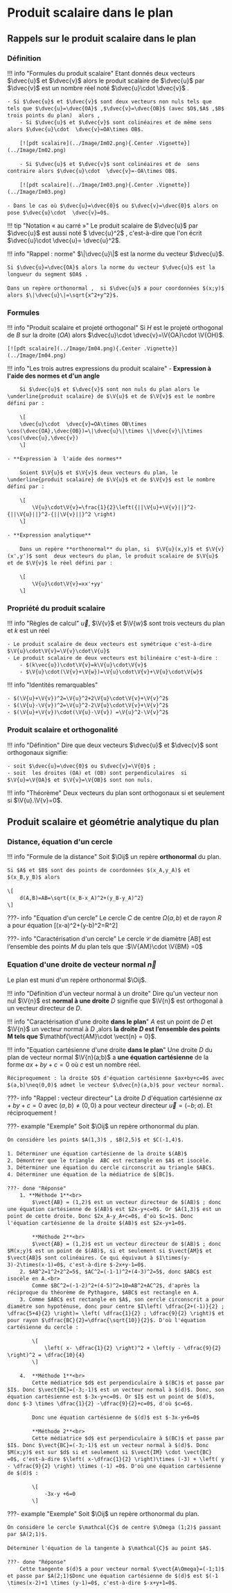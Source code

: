 # Produit scalaire dans le plan

## Rappels sur le produit scalaire dans le plan

### Définition

!!! info "Formules du produit scalaire"
    Etant donnés deux vecteurs  $\dvec{u}$ et $\dvec{v}$ alors le produit scalaire de $\dvec{u}$ par $\dvec{v}$ est un nombre réel noté $\dvec{u}\cdot  \dvec{v}$ .

    - Si $\dvec{u}$ et $\dvec{v}$ sont deux vecteurs non nuls tels que  tels que $\dvec{u}=\dvec{OA}$ ,$\dvec{v}=\dvec{OB}$ (avec $O$,$A$ ,$B$ trois points du plan)  alors ,
        - Si $\dvec{u}$ et $\dvec{v}$ sont colinéaires et de même sens alors $\dvec{u}\cdot  \dvec{v}=OA\times OB$.
        
        [![pdt scalaire](../Image/Im02.png){.Center .Vignette}](../Image/Im02.png)

        - Si $\dvec{u}$ et $\dvec{v}$ sont colinéaires et de  sens contraire alors $\dvec{u}\cdot  \dvec{v}=-OA\times OB$.

        [![pdt scalaire](../Image/Im03.png){.Center .Vignette}](../Image/Im03.png)

    - Dans le cas où $\dvec{u}=\dvec{0}$ ou $\dvec{v}=\dvec{0}$ alors on pose $\dvec{u}\cdot  \dvec{v}=0$.

!!! tip "Notation &laquo; au carré &raquo;"
    Le produit scalaire de $\dvec{u}$ par $\dvec{u}$ est aussi noté $ \dvec{u}^2$ , c'est-à-dire que l'on écrit $\dvec{u}\cdot \dvec{u}=   \dvec{u}^2$.

!!! info "Rappel : norme"
    $\|\dvec{u}\|$ est la norme du vecteur $\dvec{u}$.
    
    Si $\dvec{u}=\dvec{OA}$ alors la norme du vecteur $\dvec{u}$ est la longueur du segment $OA$ .
    
    Dans un repère orthonormal ,  si $\dvec{u}$ a pour coordonnées $(x;y)$ alors $\|\dvec{u}\|=\sqrt{x^2+y^2}$.

### Formules

!!! info "Produit scalaire et projeté orthogonal"
    Si $H$ est le projeté orthogonal de $B$ sur la droite $(OA)$ alors  $\dvec{u}\cdot  \dvec{v}=\V{OA}\cdot \V{OH}$.

    [![pdt scalaire](../Image/Im04.png){.Center .Vignette}](../Image/Im04.png)

!!! info "Les trois  autres expressions du produit scalaire"
    - **Expression à  l'aide des normes et d'un angle**
        
        Si $\dvec{u}$ et $\dvec{v}$ sont non nuls du plan alors le \underline{produit scalaire} de $\V{u}$ et de $\V{v}$ est le nombre défini par :

        \[
        \dvec{u}\cdot  \dvec{v}=OA\times OB\times \cos(\dvec{OA},\dvec{OB})=\|\dvec{u}\|\times \|\dvec{v}\|\times \cos(\dvec{u},\dvec{v})
        \]

    - **Expression à  l'aide des normes**
        
        Soient $\V{u}$ et $\V{v}$ deux vecteurs du plan, le \underline{produit scalaire} de $\V{u}$ et de $\V{v}$ est le nombre défini par :
  
        \[
            \V{u}\cdot\V{v}=\frac{1}{2}\left({||\V{u}+\V{v}||}^2-{||\V{u}||}^2-{||\V{v}||}^2 \right)
        \]
 
    - **Expression analytique**
        
        Dans un repère **orthonormal** du plan, si  $\V{u}(x,y)$ et $\V{v}(x',y')$ sont  deux vecteurs du plan, le produit scalaire de $\V{u}$ et de $\V{v}$ le réel défini par :

        \[
            \V{u}\cdot\V{v}=xx'+yy'
        \]

### Propriété du produit scalaire

!!! info "Règles de calcul"
    $\vec{u}$, $\V{v}$ et $\V{w}$ sont trois vecteurs du plan et  $k$ est un réel

    - Le produit scalaire de deux vecteurs est symétrique c'est-à-dire $\V{u}\cdot\V{v}=\V{v}\cdot\V{u}$
    - Le produit scalaire de deux vecteurs est bilinéaire c'est-à-dire :
        - $(k\vec{u})\cdot\V{v}=k\V{u}\cdot\V{v}$
        - $\V{u}\cdot(\V{v}+\V{w})=\V{u}\cdot\V{v}+\V{u}\cdot\V{w}$

!!! info "Identités remarquables"

    - $(\V{u}+\V{v})^2=\V{u}^2+2\V{u}\cdot\V{v}+\V{v}^2$
    - $(\V{u}-\V{v})^2=\V{u}^2-2\V{u}\cdot\V{v}+\V{v}^2$
    - $(\V{u}+\V{v})\cdot(\V{u}-\V{v}) =\V{u}^2-\V{v}^2$

### Produit scalaire et orthogonalité

!!! info "Définition"
    Dire que deux vecteurs $\dvec{u}$ et $\dvec{v}$ sont orthogonaux signifie:
    
    - soit $\dvec{u}=\dvec{0}$ ou $\dvec{v}=\V{0}$ ;
    - soit  les droites (OA) et (OB) sont perpendiculaires  si $\V{u}=\V{OA}$ et $\V{v}=\V{OB}$ sont non nuls.

!!! info "Théorème"
    Deux vecteurs du plan  sont orthogonaux  si et seulement si $\V{u}.\V{v}=0$.

## Produit scalaire et géométrie analytique du plan

### Distance, équation d'un cercle

!!! info "Formule de la distance"
    Soit $\Oij$ un repère **orthonormal** du plan.
    
    Si $A$ et $B$ sont des points de coordonnées $(x_A,y_A)$ et $(x_B,y_B)$ alors 
    
    \[
        d(A,B)=AB=\sqrt{(x_B-x_A)^2+(y_B-y_A)^2}
    \]

???- info "Equation d'un cercle"
    Le cercle $C$ de centre $\Omega (a ,b)$ et de rayon $R$ a pour équation \[(x-a)^2+(y-b)^2=R^2\]

???- info "Caractérisation d'un cercle"
    Le cercle $\mathcal{C}$   de diamètre [AB] est l’ensemble des points $M$ du plan tels que :$\V{AM}\cdot \V{BM} =0$

### Equation d'une droite de vecteur normal $\vec{n}$

Le plan est muni d'un repère orthonormal $\Oij$.

!!! info "Définition d'un vecteur normal à un droite"
    Dire qu'un vecteur non nul $\V{n}$ est **normal à une droite** $D$ signifie que $\V{n}$ est
    orthogonal à un vecteur directeur de $D$.

!!! info "Caractérisation d'une droite **dans le plan**"
    $A$ est un point de $D$ et  $\V{n}$ un vecteur normal à $D$  ,alors **la droite $D$ est l’ensemble des points M tels que** $\mathbf{\vect{AM}\cdot \vect{n} = 0}$.

!!! info "Equation cartésienne d'une droite **dans le plan**"
    Une  droite $D$ du plan de vecteur normal $\V{n}(a;b)$ a **une équation cartésienne** de la forme $ax+by+c=0$ où $c$ est un nombre réel.

    Réciproquement : la droite $D$ d'équation cartésienne $ax+by+c=0$ avec $(a,b)\neq(0,0)$ admet le vecteur $\dvec{n}(a,b)$ pour vecteur normal.

???- info "Rappel : vecteur directeur"
    La droite $D$ d'équation cartésienne $ax+by+c=0$ avec $(a,b)\neq(0,0)$ a pour vecteur directeur $\vec{u}=(-b;a)$. Et réciproquement !

???- example "Exemple"
    Soit $\Oij$ un repère orthonormal du plan.
    
    On considère les points $A(1,3)$ , $B(2,5)$ et $C(-1,4)$.

    1. Déterminer une équation cartésienne de la droite $(AB)$ 
    2. Démontrer que le triangle  ABC est rectangle en $A$ et isocèle.
    3. Déterminer une équation du cercle circonscrit au triangle $ABC$.
    4. Déterminer une équation de la médiatrice de $[BC]$.

    ???- done "Réponse"
        1. **Méthode 1**<br>
            $\vect{AB} = (1,2)$ est un vecteur directeur de $(AB)$ ; donc une équation cartésienne de $(AB)$ est $2x-y+c=0$. Or $A(1,3)$ est un point de cette droite. Donc $2x_A-y_A+c=0$, d'où $c=1$. Donc l'équation cartésienne de la droite $(AB)$ est $2x-y+1=0$.

            **Méthode 2**<br>
            $\vect{AB} = (1,2)$ est un vecteur directeur de $(AB)$ ; donc $M(x;y)$ est un point de $(AB)$, si et seulement si $\vect{AM}$ et $\vect{AB}$ sont colinéaires. Ce qui équivaut à $1\times(y-3)-2\times(x-1)=0$, c'est-à-dire $-2x+y-1=0$.
        2. $AB^2=1^2+2^2=5$, $AC^2=(-1-1)^2+(4-3)^2=5$, donc $ABC$ est isocèle en A.<br>
            Comme $BC^2=(-1-2)^2+(4-5)^2=10=AB^2+AC^2$, d'après la réciproque du théorème de Pythagore, $ABC$ est rectangle en A.
        3. Comme $ABC$ est rectangle en $A$, son cercle circonscrit a pour diamètre son hypoténuse, donc pour centre $I\left( \dfrac{2+(-1)}{2} ; \dfrac{5+4}{2} \right)= \left( \dfrac{1}{2} ; \dfrac{9}{2} \right)$ et pour rayon $\dfrac{BC}{2}=\dfrac{\sqrt{10}}{2}$. D'où l'équation cartésienne du cercle :
            
            \[
                \left( x- \dfrac{1}{2} \right)^2 + \left(y - \dfrac{9}{2} \right)^2 = \dfrac{10}{4}
            \]

        4.  **Méthode 1**<br>
            Cette médiatrice $d$ est perpendiculaire à $(BC)$ et passe par $I$. Donc $\vect{BC}=(-3;-1)$ est un vecteur normal à $(d)$. Donc, son équation cartésienne est $-3x-y+c=0$. Or $I$ est un point de $(d)$, donc $-3 \times \dfrac{1}{2} -\dfrac{9}{2}+c=0$, d'où $c=6$.

            Donc une équation cartésienne de $(d)$ est $-3x-y+6=0$
            
            **Méthode 2**<br>
            Cette médiatrice $d$ est perpendiculaire à $(BC)$ et passe par $I$. Donc $\vect{BC}=(-3;-1)$ est un vecteur normal à $(d)$. Donc $M(x;y)$ est sur $d$ si et seulement si $\vect{IM} \cdot \vect{BC} =0$, c'est-à-dire $\left( x-\dfrac{1}{2} \right)\times (-3) + \left( y - \dfrac{9}{2} \right) \times (-1) =0$. D'où une équation cartésienne de $(d)$ :
            
            \[
                -3x-y +6=0
            \]

???- example "Exemple"
    Soit $\Oij$ un repère orthonormal du plan.
    
    On considère le cercle $\mathcal{C}$ de centre $\Omega (1;2)$ passant par $A(2;1)$.
    
    Déterminer l'équation de la tangente à $\mathcal{C}$ au point $A$.

    ???- done "Réponse"
        Cette tangente $(d)$ a pour vecteur normal $\vect{A\Omega}=(-1;1)$ et passe par $A(2;1)$Donc une équation cartésienne de $(d)$ est $(-1 \times(x-2)+1 \times (y-1)=0$, c'est-à-dire $-x+y+1=0$.
